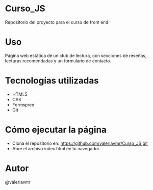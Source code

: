 # Curso_JS
Repositorio del proyecto para el curso de front end

# Uso
Página web estática de un club de lectura, con secciones de reseñas, lecturas recomendadas y un formulario de contacto.

# Tecnologías utilizadas
- HTML5
- CSS
- Formspree
- Git

# Cómo ejecutar la página
- Clona el repositorio en: https://github.com/valeriavmr/Curso_JS.git
- Abre el archivo index.html en tu navegador

# Autor
@valeriavmr
